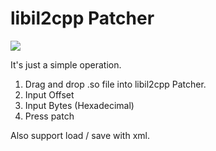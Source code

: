 # libil2cpp Patcher
 ![](https://i.imgur.com/NvI3fEL.png)
 
It's just a simple operation.
1. Drag and drop .so file into libil2cpp Patcher.
2. Input Offset 
3. Input Bytes (Hexadecimal)
4. Press patch

Also support load / save with xml.

